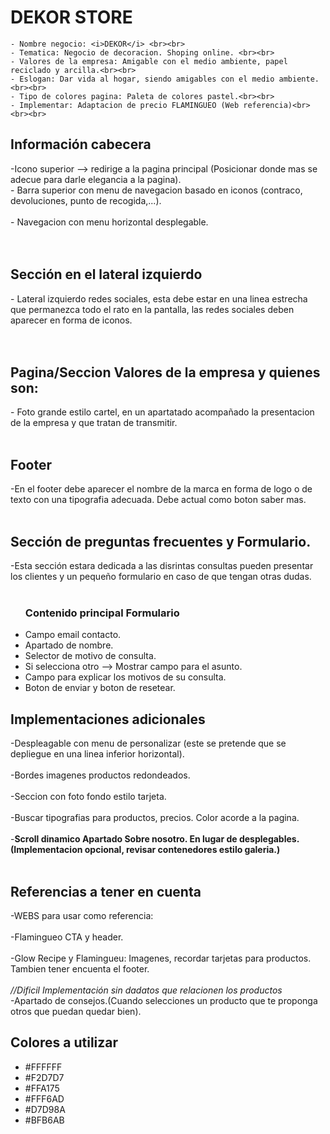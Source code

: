 # DEKOR STORE
	- Nombre negocio: <i>DEKOR</i> <br><br>
	- Tematica: Negocio de decoracion. Shoping online. <br><br>
	- Valores de la empresa: Amigable con el medio ambiente, papel reciclado y arcilla.<br><br>
	- Eslogan: Dar vida al hogar, siendo amigables con el medio ambiente.<br><br>
	- Tipo de colores pagina: Paleta de colores pastel.<br><br>
	- Implementar: Adaptacion de precio FLAMINGUEO (Web referencia)<br><br><br>

<h2> Información cabecera </h2>
	-Icono superior --> redirige a la pagina principal (Posicionar donde mas se adecue para darle elegancia a la pagina).<br>
 	- Barra superior con menu de navegacion basado en iconos (contraco, devoluciones, punto de recogida,...).<br><br>
 	- Navegacion con menu horizontal desplegable.<br><br><br>
  
<h2> Sección en el lateral izquierdo </h2>
	- Lateral izquierdo redes sociales, esta debe estar en una linea estrecha que permanezca todo el rato en la pantalla, las redes sociales deben aparecer en forma de iconos.<br><br><br>
<h2>Pagina/Seccion Valores de la empresa y quienes son:</h2>
	- Foto grande estilo cartel, en un apartatado acompañado la presentacion de la empresa y que tratan de transmitir.<br><br>
<h2>Footer</h2>
	-En el footer debe aparecer el nombre de la marca en forma de logo o de texto con una tipografia adecuada. Debe actual como boton saber mas. <br><br>
<h2>Sección de preguntas frecuentes y Formulario.</h2>
	-Esta sección estara dedicada a las disrintas consultas pueden presentar los clientes y un pequeño formulario en caso de que tengan otras dudas. <br><br>
 	<ul>
		<h3>Contenido principal Formulario</h3>
		<li>Campo email contacto.</li>
		<li>Apartado de nombre.</li>
		<li>Selector de motivo de consulta.</li>
		<li>Si selecciona otro --> Mostrar campo para el asunto.</li>
		<li>Campo para explicar los motivos de su consulta.</li> 
		<li>Boton de enviar y boton de resetear.</li>
	</ul>
<h2>Implementaciones adicionales</h2>
	-Despleagable con menu de personalizar (este se pretende que se depliegue en una linea inferior horizontal).  <br><br>
	-Bordes imagenes productos redondeados. <br><br>
	-Seccion con foto fondo estilo tarjeta. <br><br>
	-Buscar tipografias para productos, precios. Color acorde a la pagina. <br><br>
	-<strong>Scroll dinamico Apartado Sobre nosotro. En lugar de desplegables.(Implementacion opcional, revisar contenedores estilo galeria.)</strong> <br><br>


<h2>Referencias a tener en cuenta</h2>
	-WEBS para usar como referencia:  <br><br>
	-Flamingueo CTA y header. <br><br>
	-Glow Recipe y Flamingueu: Imagenes, recordar tarjetas para productos. Tambien tener encuenta el footer.<br><br>
 	<i>      //Dificil Implementación sin dadatos que relacionen los productos</i> <br>
	-Apartado de consejos.(Cuando selecciones un producto que te proponga otros que puedan quedar bien).

 <h2>Colores a utilizar</h2>
 	<ul>
		<li>#FFFFFF</li>
		<li>#F2D7D7</li>
		<li>#FFA175</li>
		<li>#FFF6AD</li>
		<li>#D7D98A</li>
		<li>#BFB6AB</li>
	</ul>

